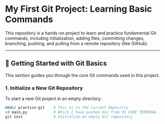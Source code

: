 # My First Git Project: Learning Basic Commands

This repository is a hands-on project to learn and practice fundamental Git commands, including initialization, adding files, committing changes, branching, pushing, and pulling from a remote repository (like GitHub).

---

## 🚀 Getting Started with Git Basics

This section guides you through the core Git commands used in this project.

### 1. Initialize a New Git Repository

To start a new Git project in an empty directory:

```bash
mkdir practice-git    # This is in the Current Repositry 
cd main.py            # Which I have pushed his from VS CODE TERMINAL (Navigate into the new directory)
git init              # Initialize an empty Git repository

